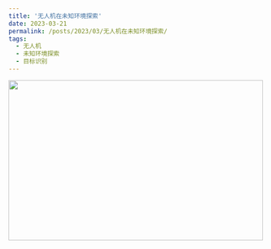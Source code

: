 ```yaml
---
title: '无人机在未知环境探索'
date: 2023-03-21
permalink: /posts/2023/03/无人机在未知环境探索/
tags:
  - 无人机
  - 未知环境探索
  - 目标识别
---
```


<img src="https://user-images.githubusercontent.com/64770184/226527063-291cf7ff-dff6-4d65-9abb-eaa08d3607b4.gif" width="500" height="315" />
